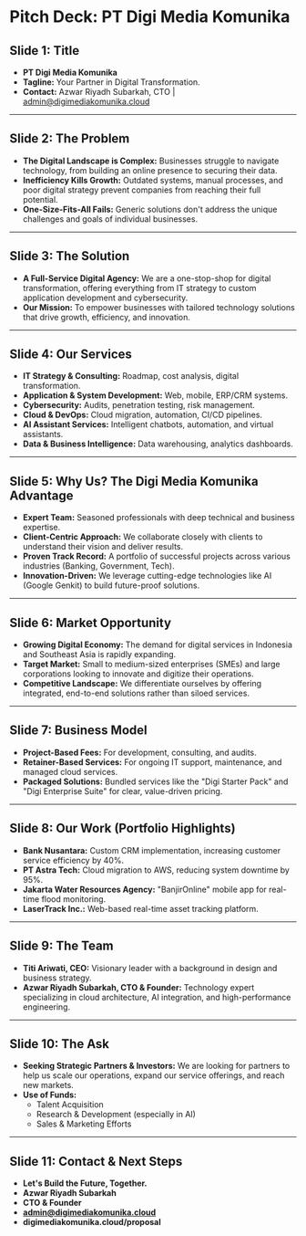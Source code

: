 # Pitch Deck: PT Digi Media Komunika

## Slide 1: Title

- **PT Digi Media Komunika**
- **Tagline:** Your Partner in Digital Transformation.
- **Contact:** Azwar Riyadh Subarkah, CTO | admin@digimediakomunika.cloud

---

## Slide 2: The Problem

- **The Digital Landscape is Complex:** Businesses struggle to navigate technology, from building an online presence to securing their data.
- **Inefficiency Kills Growth:** Outdated systems, manual processes, and poor digital strategy prevent companies from reaching their full potential.
- **One-Size-Fits-All Fails:** Generic solutions don't address the unique challenges and goals of individual businesses.

---

## Slide 3: The Solution

- **A Full-Service Digital Agency:** We are a one-stop-shop for digital transformation, offering everything from IT strategy to custom application development and cybersecurity.
- **Our Mission:** To empower businesses with tailored technology solutions that drive growth, efficiency, and innovation.

---

## Slide 4: Our Services

- **IT Strategy & Consulting:** Roadmap, cost analysis, digital transformation.
- **Application & System Development:** Web, mobile, ERP/CRM systems.
- **Cybersecurity:** Audits, penetration testing, risk management.
- **Cloud & DevOps:** Cloud migration, automation, CI/CD pipelines.
- **AI Assistant Services:** Intelligent chatbots, automation, and virtual assistants.
- **Data & Business Intelligence:** Data warehousing, analytics dashboards.

---

## Slide 5: Why Us? The Digi Media Komunika Advantage

- **Expert Team:** Seasoned professionals with deep technical and business expertise.
- **Client-Centric Approach:** We collaborate closely with clients to understand their vision and deliver results.
- **Proven Track Record:** A portfolio of successful projects across various industries (Banking, Government, Tech).
- **Innovation-Driven:** We leverage cutting-edge technologies like AI (Google Genkit) to build future-proof solutions.

---

## Slide 6: Market Opportunity

- **Growing Digital Economy:** The demand for digital services in Indonesia and Southeast Asia is rapidly expanding.
- **Target Market:** Small to medium-sized enterprises (SMEs) and large corporations looking to innovate and digitize their operations.
- **Competitive Landscape:** We differentiate ourselves by offering integrated, end-to-end solutions rather than siloed services.

---

## Slide 7: Business Model

- **Project-Based Fees:** For development, consulting, and audits.
- **Retainer-Based Services:** For ongoing IT support, maintenance, and managed cloud services.
- **Packaged Solutions:** Bundled services like the "Digi Starter Pack" and "Digi Enterprise Suite" for clear, value-driven pricing.

---

## Slide 8: Our Work (Portfolio Highlights)

- **Bank Nusantara:** Custom CRM implementation, increasing customer service efficiency by 40%.
- **PT Astra Tech:** Cloud migration to AWS, reducing system downtime by 95%.
- **Jakarta Water Resources Agency:** "BanjirOnline" mobile app for real-time flood monitoring.
- **LaserTrack Inc.:** Web-based real-time asset tracking platform.

---

## Slide 9: The Team

- **Titi Ariwati, CEO:** Visionary leader with a background in design and business strategy.
- **Azwar Riyadh Subarkah, CTO & Founder:** Technology expert specializing in cloud architecture, AI integration, and high-performance engineering.

---

## Slide 10: The Ask

- **Seeking Strategic Partners & Investors:** We are looking for partners to help us scale our operations, expand our service offerings, and reach new markets.
- **Use of Funds:**
  - Talent Acquisition
  - Research & Development (especially in AI)
  - Sales & Marketing Efforts

---

## Slide 11: Contact & Next Steps

- **Let's Build the Future, Together.**
- **Azwar Riyadh Subarkah**
- **CTO & Founder**
- **admin@digimediakomunika.cloud**
- **digimediakomunika.cloud/proposal**